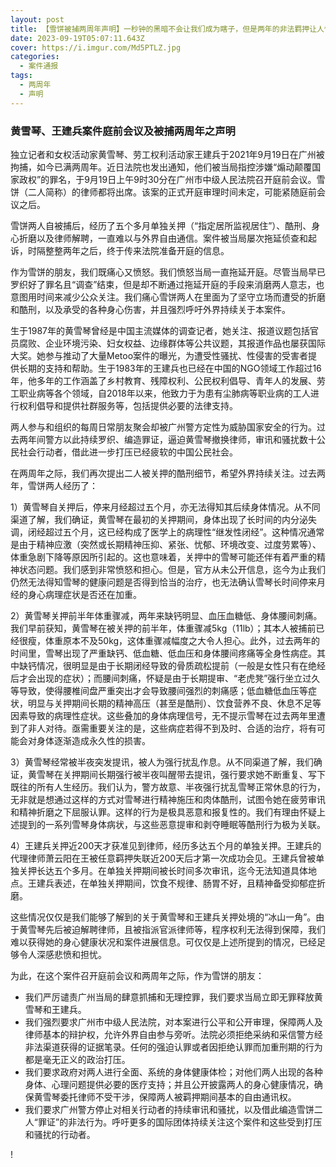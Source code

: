 ```yaml
---
layout: post
title: 【雪饼被捕两周年声明】一秒钟的黑暗不会让我们成为瞎子，但是两年的非法羁押让人愤怒和痛苦
date: 2023-09-19T05:07:11.643Z
cover: https://i.imgur.com/Md5PTLZ.jpg
categories:
  - 案件通报
tags:
  - 两周年
  - 声明
---
```

### 黄雪琴、王建兵案件庭前会议及被捕两周年之声明

独立记者和女权活动家黄雪琴、劳工权利活动家王建兵于2021年9月19日在广州被拘捕，如今已满两周年。近日法院也发出通知，他们被当局指控涉嫌“煽动颠覆国家政权”的罪名，于9月19日上午9时30分在广州市中级人民法院召开庭前会议。雪饼（二人简称）的律师都将出席。该案的正式开庭审理时间未定，可能紧随庭前会议之后。

雪饼两人自被捕后，经历了五个多月单独关押（“指定居所监视居住”）、酷刑、身心折磨以及律师解聘，一直难以与外界自由通信。案件被当局屡次拖延侦查和起诉，时隔整整两年之后，终于传来法院准备开庭的信息。

作为雪饼的朋友，我们既痛心又愤怒。我们愤怒当局一直拖延开庭。尽管当局早已罗织好了罪名且“调查”结束，但是却不断通过拖延开庭的手段来消磨两人意志，也意图用时间来减少公众关注。我们痛心雪饼两人在里面为了坚守立场而遭受的折磨和酷刑，以及承受的各种身心伤害，并且强烈呼吁外界持续关于本案件。

生于1987年的黄雪琴曾经是中国主流媒体的调查记者，她关注、报道议题包括官员腐败、企业环境污染、妇女权益、边缘群体等公共议题，其报道作品也屡获国际大奖。她参与推动了大量Metoo案件的曝光，为遭受性骚扰、性侵害的受害者提供长期的支持和帮助。生于1983年的王建兵也已经在中国的NGO领域工作超过16年，他多年的工作涵盖了乡村教育、残障权利、公民权利倡导、青年人的发展、劳工职业病等各个领域，自2018年以来，他致力于为患有尘肺病等职业病的工人进行权利倡导和提供社群服务等，包括提供必要的法律支持。

两人参与和组织的每周日常朋友聚会却被广州警方定性为威胁国家安全的行为。过去两年间警方以此持续罗织、编造罪证，逼迫黄雪琴撤换律师，审讯和骚扰数十公民社会行动者，借此进一步打压已经疲软的中国公民社会。

在两周年之际，我们再次提出二人被关押的酷刑细节，希望外界持续关注。过去两年，雪饼两人经历了：
 
1）黄雪琴自关押后，停来月经超过五个月，亦无法得知其后续身体情况。从不同渠道了解，我们确证，黄雪琴在最初的关押期间，身体出现了长时间的内分泌失调，闭经超过五个月，这已经构成了医学上的病理性“继发性闭经”。这种情况通常是由于精神应激（突然或长期精神压抑、紧张、忧郁、环境改变、过度劳累等）、体重急剧下降等原因所引起的。这也意味着，关押中的雪琴可能还伴有着严重的精神状态问题。我们感到非常愤怒和担心。但是，官方从未公开信息，迄今为止我们仍然无法得知雪琴的健康问题是否得到恰当的治疗，也无法确认雪琴长时间停来月经的身心病理症状是否还在加重。
 
2）黄雪琴关押前半年体重骤减，两年来缺钙明显、血压血糖低、身体腰间刺痛。我们早前获知，黄雪琴在被关押的前半年，体重骤减5kg（11lb）；其本人被捕前已经很瘦，体重原本不及50kg，这体重骤减幅度之大令人担心。此外，过去两年的时间里，雪琴出现了严重缺钙、低血糖、低血压和身体腰间疼痛等全身性病症。其中缺钙情况，很明显是由于长期闭经导致的骨质疏松提前（一般是女性只有在绝经后才会出现的症状）；而腰间刺痛，怀疑是由于长期提审、“老虎凳”强行坐立过久等导致，使得腰椎间盘严重突出才会导致腰间强烈的刺痛感；低血糖低血压等症状，明显与关押期间长期的精神高压（甚至是酷刑）、饮食营养不良、休息不足等因素导致的病理性症状。这些叠加的身体病理信号，无不提示雪琴在过去两年里遭到了非人对待。亟需重要关注的是，这些病症若得不到及时、合适的治疗，将有可能会对身体逐渐造成永久性的损害。
 
3）黄雪琴经常被半夜突发提讯，被人为强行扰乱作息。从不同渠道了解，我们确证，黄雪琴在关押期间长期强行被半夜叫醒带去提讯，强行要求她不断重复、写下既往的所有人生经历。我们认为，警方故意、半夜强行扰乱雪琴正常休息的行为，无非就是想通过这样的方式对雪琴进行精神施压和肉体酷刑，试图令她在疲劳审讯和精神折磨之下屈服认罪。这样的行为是极具恶意和报复性的。我们有理由怀疑上述提到的一系列雪琴身体病状，与这些恶意提审和剥夺睡眠等酷刑行为极为关联。

4）王建兵关押近200天才获准见到律师，经历多达五个月的单独关押。王建兵的代理律师萧云阳在王被任意羁押失联近200天后才第一次成功会见。王建兵曾被单独关押长达五个多月。在单独关押期间被长时间多次审讯，迄今无法知道具体地点。王建兵表述，在单独关押期间，饮食不规律、肠胃不好，且精神备受抑郁症折磨。

这些情况仅仅是我们能够了解到的关于黄雪琴和王建兵关押处境的“冰山一角”。由于黄雪琴先后被迫解聘律师，且被指派官派律师等，程序权利无法得到保障，我们难以获得她的身心健康状况和案件进展信息。可仅仅是上述所提到的情况，已经足够令人深感悲愤和担忧。

为此，在这个案件召开庭前会议和两周年之际，作为雪饼的朋友：

- 我们严厉谴责广州当局的肆意抓捕和无理控罪，我们要求当局立即无罪释放黄雪琴和王建兵。
- 我们强烈要求广州市中级人民法院，对本案进行公平和公开审理，保障两人及律师基本的辩护权，允许外界自由参与旁听。法院必须拒绝采纳和采信警方经非法渠道获得的证据笔录。任何的强迫认罪或者因拒绝认罪而加重刑期的行为都是毫无正义的政治打压。
- 我们要求政府对两人进行全面、系统的身体健康体检；对他们两人出现的各种身体、心理问题提供必要的医疗支持；并且公开披露两人的身心健康情况，确保黄雪琴委托律师不受干涉，保障两人被羁押期间基本的自由通讯权。
- 我们要求广州警方停止对相关行动者的持续审讯和骚扰，以及借此编造雪饼二人“罪证”的非法行为。呼吁更多的国际团体持续关注这个案件和这些受到打压和骚扰的行动者。

!﻿[](https://i.imgur.com/Md5PTLZ.jpg)